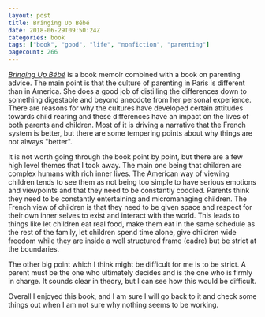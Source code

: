 ```yaml
---
layout: post
title: Bringing Up Bébé
date: 2018-06-29T09:50:24Z
categories: book
tags: ["book", "good", "life", "nonfiction", "parenting"]
pagecount: 266
---
```


[*Bringing Up Bébé*][book-amaz] is a book memoir combined with a book on parenting advice. The main
point is that the culture of parenting in Paris is different than in America. She does a good job of
distilling the differences down to something digestable and beyond anecdote from her personal
experience. There are reasons for why the cultures have developed certain attitudes towards child
rearing and these differences have an impact on the lives of both parents and children. Most of it
is driving a narrative that the French system is better, but there are some tempering points about
why things are not always "better".

It is not worth going through the book point by point, but there are a few high level themes that I
took away. The main one being that children are complex humans with rich inner lives. The American
way of viewing children tends to see them as not being too simple to have serious emotions and
viewpoints and that they need to be constantly coddled. Parents think they need to be constantly
entertaining and micromanaging children. The French view of children is that they need to be given
space and respect for their own inner selves to exist and interact with the world. This leads to
things like let children eat real food, make them eat in the same schedule as the rest of the
family, let children spend time alone, give children wide freedom while they are inside a well
structured frame (cadre) but be strict at the boundaries.

The other big point which I think might be difficult for me is to be strict. A parent must be the
one who ultimately decides and is the one who is firmly in charge. It sounds clear in theory, but I
can see how this would be difficult.

Overall I enjoyed this book, and I am sure I will go back to it and check some things out when I am
not sure why nothing seems to be working.

[book-amaz]:      https://amzn.to/2u0Outq
